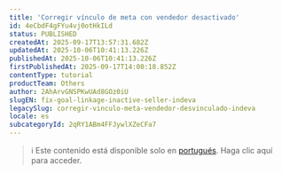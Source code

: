 ```yaml
---
title: 'Corregir vínculo de meta con vendedor desactivado'
id: 4eCbdF4gFYu4vj0otHkILd
status: PUBLISHED
createdAt: 2025-09-17T13:57:31.682Z
updatedAt: 2025-10-06T10:41:13.226Z
publishedAt: 2025-10-06T10:41:13.226Z
firstPublishedAt: 2025-09-17T14:00:18.852Z
contentType: tutorial
productTeam: Others
author: 2AhArvGNSPKwUAd8GOz0iU
slugEN: fix-goal-linkage-inactive-seller-indeva
legacySlug: corregir-vinculo-meta-vendedor-desvinculado-indeva
locale: es
subcategoryId: 2qRY1ABm4FFJywlXZeCFa7
---
```


> ℹ️ Este contenido está disponible solo en [portugués](/pt/tutorial/corrigir-vinculo-meta-vendedor-desligado-indeva--4eCbdF4gFYu4vj0otHkILd). Haga clic aquí para acceder.
